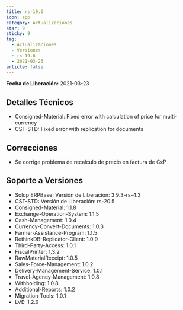 ```yaml
---
title: rs-19.6
icon: app
category: Actualizaciones
star: 9
sticky: 9
tag:
  - Actualizaciones
  - Versiones
  - rs-19.6
  - 2021-03-23
article: false
---
```


**Fecha de Liberación:** 2021-03-23

## Detalles Técnicos

- Consigned-Material: Fixed error with calculation of price for multi-currency
- CST-STD: Fixed error with replication for documents

## Correcciones

- Se corrige problema de recalculo de precio en factura de CxP

## Soporte a Versiones

- Solop ERPBase: Versión de Liberación: 3.9.3-rs-4.3
- CST-STD: Versión de Liberación: rs-20.5
- Consigned-Material: 1.1.8
- Exchange-Operation-System: 1.1.5
- Cash-Management: 1.0.4
- Currency-Convert-Documents: 1.0.3
- Farmer-Assistance-Program: 1.1.5
- RethinkDB-Replicator-Client: 1.0.9
- Third-Party-Access: 1.0.1
- FiscalPrinter: 1.3.2
- RawMaterialReceipt: 1.0.5
- Sales-Force-Management: 1.0.2
- Delivery-Management-Service: 1.0.1
- Travel-Agency-Management: 1.0.8
- Withholding: 1.0.8
- Additional-Reports: 1.0.2
- Migration-Tools: 1.0.1
- LVE: 1.2.9
